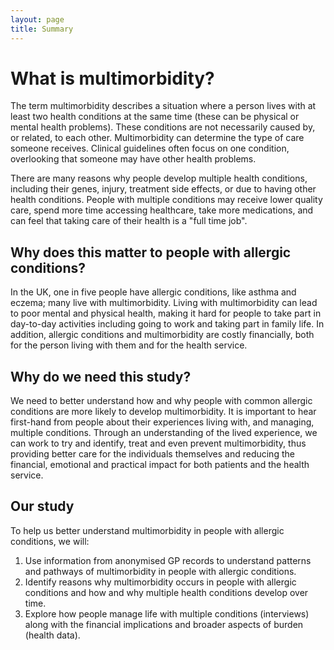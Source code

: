 ```yaml
---
layout: page
title: Summary
---
```

# What is multimorbidity?
The term multimorbidity describes a situation where a person lives with at least two health conditions at the same time (these can be physical or mental health problems). These conditions are not necessarily caused by, or related, to each other. Multimorbidity can determine the type of care someone receives. Clinical guidelines often focus on one condition, overlooking that someone may have other health problems.

There are many reasons why people develop multiple health conditions, including their genes, injury, treatment side effects, or due to having other health conditions. People with multiple conditions may receive lower quality care, spend more time accessing healthcare, take more medications, and can feel that taking care of their health is a "full time job".

## Why does this matter to people with allergic conditions?
In the UK, one in five people have allergic conditions, like asthma and eczema; many live with multimorbidity. Living with multimorbidity can lead to poor mental and physical health, making it hard for people to take part in day-to-day activities including going to work and taking part in family life. In addition, allergic conditions and multimorbidity are costly financially, both for the person living with them and for the health service.

## Why do we need this study?
We need to better understand how and why people with common allergic conditions are more likely to develop multimorbidity. It is important to hear first-hand from people about their experiences living with, and managing, multiple
conditions. Through an understanding of the lived experience, we can work to try and identify, treat and even prevent multimorbidity, thus providing better care for the individuals themselves and reducing the financial, emotional and practical impact for both patients and the health service.

## Our study
To help us better understand multimorbidity in people with allergic conditions, we will:
1. Use information from anonymised GP records to understand patterns and pathways of multimorbidity in people with
allergic conditions.
2. Identify reasons why multimorbidity occurs in people with allergic conditions and how and why multiple health conditions develop over time.
3. Explore how people manage life with multiple conditions (interviews) along with the financial implications and broader
aspects of burden (health data).
